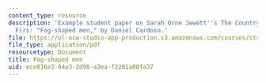 ```yaml
---
content_type: resource
description: 'Example student paper on Sarah Orne Jewett''s The Country of the Pointed
  Firs: "Fog-shaped men," by Daniel Cardoso.'
file: https://ol-ocw-studio-app-production.s3.amazonaws.com/courses/sts-464-technology-and-the-literary-imagination-spring-2008/ece816e304a32d98a3eaf2281a80fa37_dcardoso_wk9.pdf
file_type: application/pdf
resourcetype: Document
title: Fog-shaped men
uid: ece816e3-04a3-2d98-a3ea-f2281a80fa37
---
```

